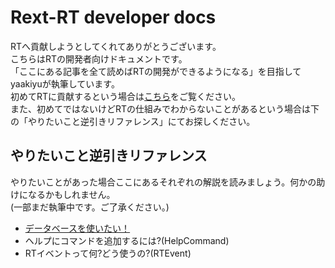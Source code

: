 # Rext-RT developer docs

RTへ貢献しようとしてくれてありがとうございます。  
こちらはRTの開発者向けドキュメントです。  
「ここにある記事を全て読めばRTの開発ができるようになる」を目指してyaakiyuが執筆しています。  
初めてRTに貢献するという場合は[こちら](first.md)をご覧ください。  
また、初めてではないけどRTの仕組みでわからないことがあるという場合は下の「やりたいこと逆引きリファレンス」にてお探しください。

## やりたいこと逆引きリファレンス

やりたいことがあった場合ここにあるそれぞれの解説を読みましょう。何かの助けになるかもしれません。  
(一部まだ執筆中です。ご了承ください。)
- [データベースを使いたい！](topic/databasemanager.md)
- ヘルプにコマンドを追加するには?(HelpCommand)
- RTイベントって何?どう使うの?(RTEvent)
